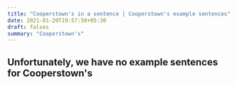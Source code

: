 ```yaml
---
title: "Cooperstown's in a sentence | Cooperstown's example sentences"
date: 2021-01-20T19:57:50+05:30
draft: falses
summary: "Cooperstown's"
---
```

## Unfortunately, we have no example sentences for Cooperstown's                 
